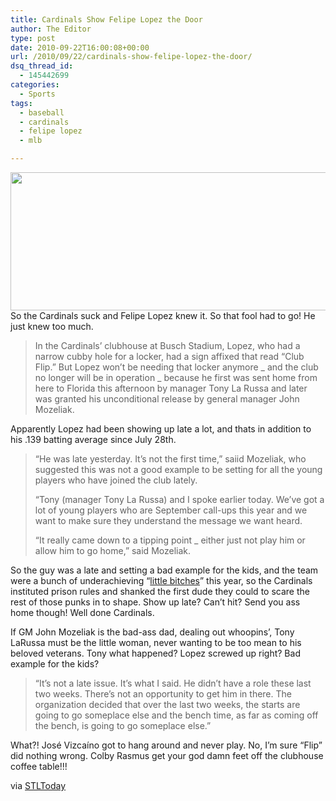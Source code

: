 ```yaml
---
title: Cardinals Show Felipe Lopez the Door
author: The Editor
type: post
date: 2010-09-22T16:00:08+00:00
url: /2010/09/22/cardinals-show-felipe-lopez-the-door/
dsq_thread_id:
  - 145442699
categories:
  - Sports
tags:
  - baseball
  - cardinals
  - felipe lopez
  - mlb

---
```

[<img class="aligncenter size-full wp-image-6955" title="felipe_lopez" src="http://media.punchingkitty.com/wordpress/2010/09/felipe_lopez.jpeg" alt="" width="600" height="221" />][1]So the Cardinals suck and Felipe Lopez knew it. So that fool had to go! He just knew too much.

> In the Cardinals&#8217; clubhouse at Busch Stadium, Lopez, who had a narrow cubby hole for a locker, had a sign affixed that read &#8220;Club Flip.&#8221; But Lopez won&#8217;t be needing that locker anymore _ and the club no longer will be in operation _ because he first was sent home from here to Florida this afternoon by manager Tony La Russa and later was granted his unconditional release by general manager John Mozeliak.

Apparently Lopez had been showing up late a lot, and thats in addition to his .139 batting average since July 28th.

> &#8220;He was late yesterday. It&#8217;s not the first time,&#8221; saiid Mozeliak, who suggested this was not a good example to be setting for all the young players who have joined the club lately.
> 
> &#8220;Tony (manager Tony La Russa) and I spoke earlier today. We&#8217;ve got a lot of young players who are September call-ups this year and we want to make sure they understand the message we want heard.
> 
> &#8220;It really came down to a tipping point _ either just not play him or allow him to go home,&#8221; said Mozeliak.

So the guy was a late and setting a bad example for the kids, and the team were a bunch of underachieving &#8220;<a href="http://punchingkitty.com/2010/08/10/brandon-phillips-calls-cardinals-little-bitches/" target="_blank">little bitches</a>&#8221; this year, so the Cardinals instituted prison rules and shanked the first dude they could to scare the rest of those punks in to shape. Show up late? Can&#8217;t hit? Send you ass home though! Well done Cardinals.

If GM John Mozeliak is the bad-ass dad, dealing out whoopins&#8217;, Tony LaRussa must be the little woman, never wanting to be too mean to his beloved veterans. Tony what happened? Lopez screwed up right? Bad example for the kids?

> &#8220;It&#8217;s not a late issue. It&#8217;s what I said. He didn&#8217;t have a role these last two weeks. There&#8217;s not an opportunity to get him in there. The organization decided that over the last two weeks, the starts are going to go someplace else and the bench time, as far as coming off the bench, is going to go someplace else.&#8221;

What?! José Vizcaíno got to hang around and never play. No, I&#8217;m sure &#8220;Flip&#8221; did nothing wrong. Colby Rasmus get your god damn feet off the clubhouse coffee table!!!

via <a href="http://www.stltoday.com/sports/baseball/professional/cardinal-beat/article_48c44d8c-c5bd-11df-8a53-0017a4a78c22.html" target="_blank">STLToday</a>

 [1]: http://media.punchingkitty.com/wordpress/2010/09/felipe_lopez.jpeg